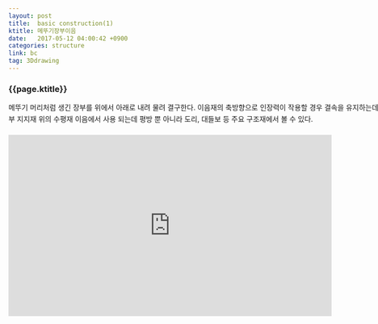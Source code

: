 ```yaml
---
layout: post
title:  basic construction(1)
ktitle: 메뚜기장부이음
date:   2017-05-12 04:00:42 +0900
categories: structure
link: bc
tag: 3Ddrawing
---
```


<div style="width:900px; margin:0px auto">

<h3>
	{{page.ktitle}}
</h3>

<p style="line-height: 160%">메뚜기 머리처럼 생긴 장부를 위에서 아래로 내려 물려 결구한다. 이음재의 축방향으로 인장력이
작용할 경우 결속을 유지하는데 비교적 효과적이다. 보통 하부 지지재 위의 수평재 이음에서 사용
되는데 평방 뿐 아니라 도리, 대들보 등 주요 구조재에서 볼 수 있다.</p>	
</div>	

<div style="text-align:center; margin:20px 0px 30px 0px; display: block;">
<iframe width="640" height="360" src="https://www.youtube.com/embed/OAM4KcZJkAg?autoplay=1&rel=0" frameborder="0" gesture="media" allow="encrypted-media" allowfullscreen></iframe>
</div>
